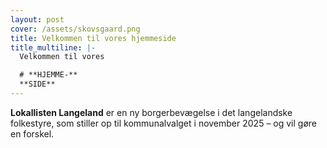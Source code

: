 ```yaml
---
layout: post
cover: /assets/skovsgaard.png
title: Velkommen til vores hjemmeside
title_multiline: |-
  Velkommen til vores

  # **HJEMME-**  
  **SIDE**
---
```

**Lokallisten Langeland** er en ny borgerbevægelse i det langelandske folkestyre, som stiller op til kommunalvalget i november 2025 – og vil gøre en forskel.